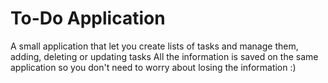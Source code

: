 # To-Do Application

A small application that let you create lists of tasks and manage them, adding, deleting or updating tasks
All the information is saved on the same application so you don't need to worry about losing the information :)
